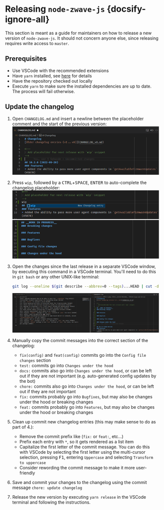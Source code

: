 # Releasing `node-zwave-js` {docsify-ignore-all}

This section is meant as a guide for maintainers on how to release a new version of `node-zwave-js`. It should not concern anyone else, since releasing requires write access to `master`.

## Prerequisites

- Use VSCode with the recommended extensions
- Have `yarn` installed, see [here](development/intro.md#Prerequisites) for details
- Have the repository checked out locally
- Execute `yarn` to make sure the installed dependencies are up to date. The process will fail otherwise.

## Update the changelog

1. Open `CHANGELOG.md` and insert a newline between the placeholder comment and the start of the previous version:\
   ![Step 1](../_images/release_step1.png)

2. Press `wip`, followed by a <kbd>CTRL</kbd>+<kbd>SPACE</kbd>, <kbd>ENTER</kbd> to auto-complete the changelog placeholder:\
   ![Step 2a](../_images/release_step2a.png)\
   ![Step 2b](../_images/release_step2b.png)

3. Open the changes since the last release in a separate VSCode window, by executing this command in a VSCode terminal. You'll need to do this in `git bash` or any other UNIX-like terminal:

   ```bash
   git log --oneline $(git describe --abbrev=0 --tags)...HEAD | cut -d" " -f2- | code -
   ```

   ![Step 3](../_images/release_step3.png)

4. Manually copy the commit messages into the correct section of the changelog:

   - `fix(config)` and `feat(config)` commits go into the `Config file changes` section
   - `test:` commits go into `Changes under the hood`
   - `docs:` commits also go into `Changes under the hood`, or can be left out if they are not important (e.g. auto-generated config updates by the bot)
   - `chore:` commits also go into `Changes under the hood`, or can be left out if they are not important
   - `fix:` commits probably go into `Bugfixes`, but may also be changes under the hood or breaking changes
   - `feat:` commits probably go into `Features`, but may also be changes under the hood or breaking changes

5. Clean up commit new changelog entries (this may make sense to do as part of 4.):

   - Remove the commit prefix like (`fix:` or `feat:`, etc...)
   - Prefix each entry with `*`, so it gets rendered as a list item
   - Capitalize the first letter of the commit message. You can do this with VSCode by selecting the first letter using the multi-cursor selection, pressing <kbd>F1</kbd>, entering `Uppercase` and selecting `Transform to uppercase`
   - Consider rewording the commit message to make it more user-friendly

6. Save and commit your changes to the changelog using the commit message `chore: update changelog`

7. Release the new version by executing `yarn release` in the VSCode terminal and following the instructions.
